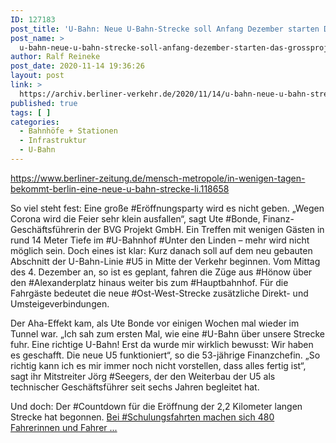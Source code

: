 ```yaml
---
ID: 127183
post_title: 'U-Bahn: Neue U-Bahn-Strecke soll Anfang Dezember starten Das Großprojekt ist halbwegs im Zeit- und Kostenrahmen geblieben., aus Berliner Zeitung'
post_name: >
  u-bahn-neue-u-bahn-strecke-soll-anfang-dezember-starten-das-grossprojekt-ist-halbwegs-im-zeit-und-kostenrahmen-geblieben-aus-berliner-zeitung
author: Ralf Reineke
post_date: 2020-11-14 19:36:26
layout: post
link: >
  https://archiv.berliner-verkehr.de/2020/11/14/u-bahn-neue-u-bahn-strecke-soll-anfang-dezember-starten-das-grossprojekt-ist-halbwegs-im-zeit-und-kostenrahmen-geblieben-aus-berliner-zeitung/
published: true
tags: [ ]
categories:
  - Bahnhöfe + Stationen
  - Infrastruktur
  - U-Bahn
---
```

https://www.berliner-zeitung.de/mensch-metropole/in-wenigen-tagen-bekommt-berlin-eine-neue-u-bahn-strecke-li.118658

So viel steht fest: Eine große #Eröffnungsparty wird es nicht geben. „Wegen Corona wird die Feier sehr klein ausfallen“, sagt Ute #Bonde, Finanz-Geschäftsführerin der BVG Projekt GmbH. Ein Treffen mit wenigen Gästen in rund 14 Meter Tiefe im #U-Bahnhof #Unter den Linden – mehr wird nicht möglich sein. Doch eines ist klar: Kurz danach soll auf dem neu gebauten Abschnitt der U-Bahn-Linie #U5 in Mitte der Verkehr beginnen. Vom Mittag des 4. Dezember an, so ist es geplant, fahren die Züge aus #Hönow über den #Alexanderplatz hinaus weiter bis zum #Hauptbahnhof. Für die Fahrgäste bedeutet die neue #Ost-West-Strecke zusätzliche Direkt- und Umsteigeverbindungen.

Der Aha-Effekt kam, als Ute Bonde vor einigen Wochen mal wieder im Tunnel war. „Ich sah zum ersten Mal, wie eine #U-Bahn über unsere Strecke fuhr. Eine richtige U-Bahn! Erst da wurde mir wirklich bewusst: Wir haben es geschafft. Die neue U5 funktioniert“, so die 53-jährige Finanzchefin. „So richtig kann ich es mir immer noch nicht vorstellen, dass alles fertig ist“, sagt ihr Mitstreiter Jörg #Seegers, der den Weiterbau der U5 als technischer Geschäftsführer seit sechs Jahren begleitet hat.

Und doch: Der #Countdown für die Eröffnung der 2,2 Kilometer langen Strecke hat begonnen. <a href="https://www.berliner-zeitung.de/mensch-metropole/in-wenigen-tagen-bekommt-berlin-eine-neue-u-bahn-strecke-li.118658">Bei #Schulungsfahrten machen sich 480 Fahrerinnen und Fahrer ...</a>